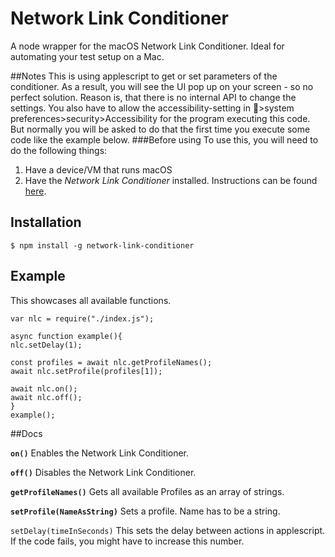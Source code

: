 # Network Link Conditioner
A node wrapper for the macOS Network Link Conditioner. Ideal for automating your test setup on a Mac.

##Notes
This is using applescript to get or set parameters of the conditioner. As a result, you will see the UI pop up on your screen - so no perfect solution. Reason is, that there is no internal API to change the settings. 
You also have to allow the accessibility-setting in 🍎>system preferences>security>Accessibility for the program executing this code. But normally you will be asked to do that the first time you execute some code like the example below.
###Before using
 To use this, you will need to do the following things:
 1. Have a device/VM that runs macOS
 2. Have the *Network Link Conditioner* installed. Instructions can be found [here](https://nshipster.com/network-link-conditioner/).

 ## Installation

 ```shell
$ npm install -g network-link-conditioner
 ```

## Example
This showcases all available functions. 

 ```node
var nlc = require("./index.js");

async function example(){
nlc.setDelay(1);

const profiles = await nlc.getProfileNames();
await nlc.setProfile(profiles[1]);

await nlc.on();
await nlc.off();
}
example();
 ```

##Docs

**`on()`**
Enables the Network Link Conditioner.

**`off()`**
Disables the Network Link Conditioner.

**`getProfileNames()`**
Gets all available Profiles as an array of strings.

**`setProfile(NameAsString)`**
Sets a profile. Name has to be a string.

`setDelay(timeInSeconds)`
This sets the delay between actions in applescript. If the code fails, you might have to increase this number.



